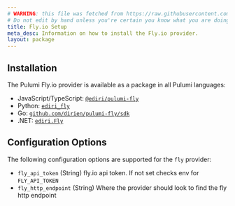 ```yaml
---
# WARNING: this file was fetched from https://raw.githubusercontent.com/dirien/pulumi-fly/v0.1.18/docs/installation-configuration.md
# Do not edit by hand unless you're certain you know what you are doing!
title: Fly.io Setup
meta_desc: Information on how to install the Fly.io provider.
layout: package
---
```


## Installation

The Pulumi Fly.io provider is available as a package in all Pulumi languages:

* JavaScript/TypeScript: [`@ediri/pulumi-fly`](https://www.npmjs.com/package/@ediri/pulumi-fly)
* Python: [`ediri_fly`](https://pypi.org/project/ediri_fly/)
* Go: [`github.com/dirien/pulumi-fly/sdk`](https://github.com/dirien/pulumi-fly/sdk)
* .NET: [`ediri.Fly`](https://www.nuget.org/packages/ediri.Fly)

## Configuration Options

The following configuration options are supported for the `fly` provider:

* `fly_api_token` (String) fly.io api token. If not set checks env for `FLY_API_TOKEN`
* `fly_http_endpoint` (String) Where the provider should look to find the fly http endpoint
